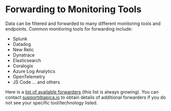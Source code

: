 # Forwarding to Monitoring Tools

Data can be filtered and forwarded to many different monitoring tools and endpoints. Common monitoring tools for forwarding include:

* Splunk
* Datadog
* New Relic
* Dynatrace
* Elasticsearch
* Coralogix
* Azure Log Analytics
* OpenTelemetry
* JS Code ... and others

Here is a [list of available forwarders](../list-of-forwarders.md) (this list is always growing). You can contact support@apica.io to obtain details of additional forwarders if you do not see your specific tool/technology listed.
